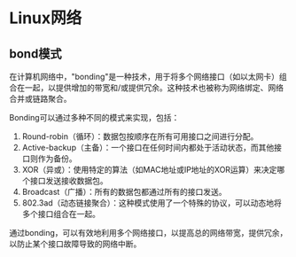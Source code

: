 # Linux网络

## bond模式

在计算机网络中，"bonding"是一种技术，用于将多个网络接口（如以太网卡）组合在一起，以提供增加的带宽和/或提供冗余。这种技术也被称为网络绑定、网络合并或链路聚合。

Bonding可以通过多种不同的模式来实现，包括：

1. Round-robin（循环）：数据包按顺序在所有可用接口之间进行分配。
2. Active-backup（主备）：一个接口在任何时间内都处于活动状态，而其他接口则作为备份。
3. XOR（异或）：使用特定的算法（如MAC地址或IP地址的XOR运算）来决定哪个接口发送接收数据包。
4. Broadcast（广播）：所有的数据包都通过所有的接口发送。
5. 802.3ad（动态链接聚合）：这种模式使用了一个特殊的协议，可以动态地将多个接口组合在一起。

通过bonding，可以有效地利用多个网络接口，以提高总的网络带宽，提供冗余，以防止某个接口故障导致的网络中断。
